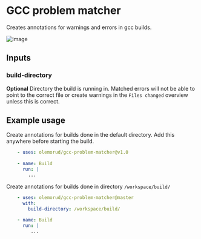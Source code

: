 # GCC problem matcher

Creates annotations for warnings and errors in gcc builds.

![image](https://user-images.githubusercontent.com/82065181/225907856-336fa631-6520-44ce-bdf5-cf5780e45e40.png)



## Inputs

### build-directory

**Optional** Directory the build is running in. Matched errors will not be able to point to the correct file or create warnings in the `Files changed` overview unless this is correct.

## Example usage

Create annotations for builds done in the default directory. Add this anywhere before starting the build.

```yaml
    - uses: olemorud/gcc-problem-matcher@v1.0
    
    - name: Build
      run: |
        ...
```

Create annotations for builds done in directory `/workspace/build/`

```yaml
    - uses: olemorud/gcc-problem-matcher@master
      with:
        build-directory: /workspace/build/
        
    - name: Build
      run: |
         ...
```
